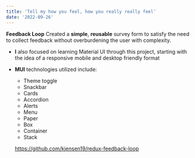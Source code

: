 ```yaml
---
title: 'Tell my how you feel, how you really really feel'
date: '2022-09-26'
---
```


**Feedback Loop**
Created a **simple**, **reusable** survey form to satisfy the need to collect feedback without overburdening the user with complexity. 
- **I** also focused on learning Material UI through this project, starting with the idea of a responsive mobile and desktop friendly format
- **MUI** technologies utilized include: 
    - Theme toggle 
    - Snackbar 
    - Cards 
    - Accordion 
    - Alerts 
    - Menu 
    - Paper
    - Box 
    - Container 
    - Stack

    https://github.com/kjensen19/redux-feedback-loop